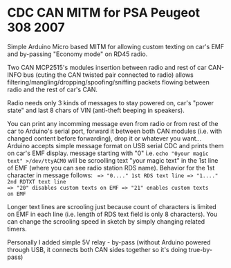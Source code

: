 # CDC CAN MITM for PSA Peugeot 308 2007

Simple Arduino Micro based MITM for allowing custom texting on car's EMF and by-passing "Economy mode" on RD45 radio.

Two CAN MCP2515's modules insertion between radio and rest of car CAN-INFO bus (cuting the CAN twisted pair connected to radio) allows filtering/mangling/dropping/spoofing/sniffing packets flowing between radio and the rest of car's CAN.

Radio needs only 3 kinds of messages to stay powered on, car's "power state" and last 8 chars of VIN (anti-theft beeping in speakers).

You can print any incomming message even from radio or from rest of the car to Arduino's serial port, forward it between both CAN modules (i.e. with changed content before forwarding), drop it or whatever you want...
Arduino accepts simple message format on USB serial CDC and prints them on car's EMF display.
message starting with "0" i.e. <code>echo "0your magic text" >/dev/ttyACM0</code> will be scroolling text "your magic text" in the 1st line of EMF (where you can see radio station RDS name). Behavior for the 1st character in message follows:
<code>
=> "0...." 1st RDS text line
=> "1...." 2nd RDTXT text line
=> "20" disables custom texts on EMF
=> "21" enables custom texts on EMF
</code>

Longer text lines are scrooling just because count of characters is limited on EMF in each line (i.e. length of RDS text field is only 8 characters). You can change the scrooling speed in sketch by simply changing related timers.

Personally I added simple 5V relay - by-pass (without Arduino powered through USB, it connects both CAN sides together so it's doing true-by-pass)

